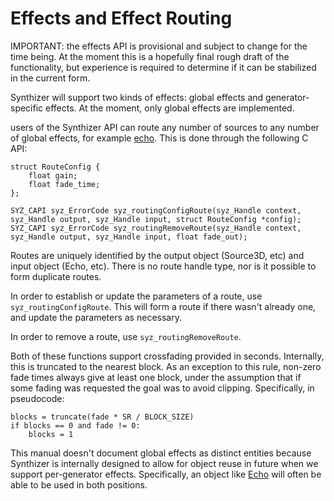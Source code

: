 # Effects and Effect Routing

IMPORTANT: the effects API is provisional and subject to change for the time being.  At the moment this is a hopefully final rough draft of the functionality, but experience is
required to determine if it can be stabilized in the current form.

Synthizer will support two kinds of effects: global effects and generator-specific effects.  At the moment, only global effects are implemented.

users of the Synthizer API can route any number of sources to any number of global effects, for example [echo](../object_reference/echo.md).  This is done through the following C API:

```
struct RouteConfig {
	float gain;
	float fade_time;
};

SYZ_CAPI syz_ErrorCode syz_routingConfigRoute(syz_Handle context, syz_Handle output, syz_Handle input, struct RouteConfig *config);
SYZ_CAPI syz_ErrorCode syz_routingRemoveRoute(syz_Handle context, syz_Handle output, syz_Handle input, float fade_out);
```

Routes are uniquely identified by the output object (Source3D, etc) and input object (Echo, etc).  There is no route handle
type, nor is it possible to form duplicate routes.

In order to establish or update the parameters of a route, use `syz_routingConfigRoute`.  This will form a route if there wasn't already one, and update the parameters
as necessary.

In order to remove a route, use `syz_routingRemoveRoute`.

Both of these functions support crossfading provided in seconds.  Internally, this is truncated to the nearest block.  As an exception to this rule, non-zero fade times always give at least one block,
under the assumption that if some fading was requested the goal was to avoid clipping.  Specifically, in pseudocode:

```
blocks = truncate(fade * SR / BLOCK_SIZE)
if blocks == 0 and fade != 0:
    blocks = 1
```


This manual doesn't document global effects as distinct entities because Synthizer is internally designed to allow for object reuse in future when we support
per-generator effects.  Specifically, an object like [Echo](../object_reference/echo.md) will often be able to be used in both positions.
